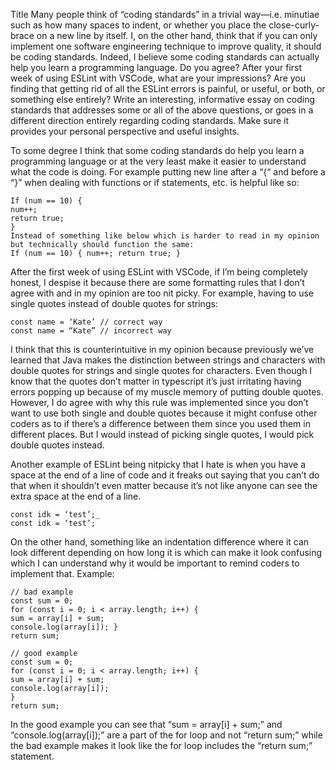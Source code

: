 Title
Many people think of “coding standards” in a trivial way—i.e. minutiae such as how many spaces to indent, or whether you place the close-curly-brace on a new line by itself. I, on the other hand, think that if you can only implement one software engineering technique to improve quality, it should be coding standards. Indeed, I believe some coding standards can actually help you learn a programming language. Do you agree? After your first week of using ESLint with VSCode, what are your impressions? Are you finding that getting rid of all the ESLint errors is painful, or useful, or both, or something else entirely? Write an interesting, informative essay on coding standards that addresses some or all of the above questions, or goes in a different direction entirely regarding coding standards. Make sure it provides your personal perspective and useful insights.

To some degree I think that some coding standards do help you learn a programming language or at the very least make it easier to understand what the code is doing. For example putting new line after a “{“ and before a “}” when dealing with functions or if statements, etc. is helpful like so: 
```
If (num == 10) {
num++;
return true;
}
Instead of something like below which is harder to read in my opinion but technically should function the same:
If (num == 10) { num++; return true; }
```
After the first week of using ESLint with VSCode, if I’m being completely honest, I despise it because there are some formatting rules that I don’t agree with and in my opinion are too nit picky. For example, having to use single quotes instead of double quotes for strings:
```
const name = ‘Kate’ // correct way
const name = “Kate” // incorrect way
```
I think that this is counterintuitive in my opinion because previously we’ve learned that Java makes the distinction between strings and characters with double quotes for strings and single quotes for characters. Even though I know that the quotes don’t matter in typescript it’s just irritating having errors popping up because of my muscle memory of putting double quotes. However, I do agree with why this rule was implemented since you don’t want to use both single and double quotes because it might confuse other coders as to if there’s a difference between them since you used them in different places. But I would instead of picking single quotes, I would pick double quotes instead.

Another example of ESLint being nitpicky that I hate is when you have a space at the end of a line of code and it freaks out saying that you can’t do that when it shouldn’t even matter because it’s not like anyone can see the extra space at the end of a line. 
```
const idk = ‘test’;_
const idk = ‘test’;
```
On the other hand, something like an indentation difference where it can look different depending on how long it is which can make it look confusing which I can understand why it would be important to remind coders to implement that. 
Example:
```
// bad example
const sum = 0;
for (const i = 0; i < array.length; i++) {
sum = array[i] + sum;
console.log(array[i]); }
return sum;

// good example
const sum = 0;
for (const i = 0; i < array.length; i++) {
sum = array[i] + sum;
console.log(array[i]);
}
return sum;
```
In the good example you can see that “sum = array[i] + sum;” and “console.log(array[i]);” are a part of the for loop and not “return sum;” while the bad example makes it look like the for loop includes the “return sum;” statement. 

